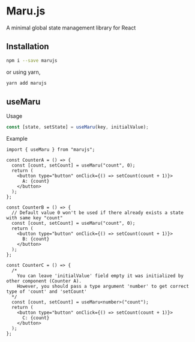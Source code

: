 # Maru.js

A minimal global state management library for React

## Installation

```bash
npm i --save marujs
```

or using yarn,

```bash
yarn add marujs
```

## useMaru

Usage

```typescript
const [state, setState] = useMaru(key, initialValue);
```

Example

```tsx
import { useMaru } from "marujs";

const CounterA = () => {
  const [count, setCount] = useMaru("count", 0);
  return (
    <button type="button" onClick={() => setCount(count + 1)}>
      A: {count}
    </button>
  );
};

const CounterB = () => {
  // Default value 0 won't be used if there already exists a state with same key "count"
  const [count, setCount] = useMaru("count", 0);
  return (
    <button type="button" onClick={() => setCount(count + 1)}>
      B: {count}
    </button>
  );
};

const CounterC = () => {
  /* 
    You can leave 'initialValue' field empty it was initialized by other component (Counter A).
    However, you should pass a type argument 'number' to get correct type of 'count' and 'setCount'
  */
  const [count, setCount] = useMaru<number>("count");
  return (
    <button type="button" onClick={() => setCount(count + 1)}>
      C: {count}
    </button>
  );
};
```
